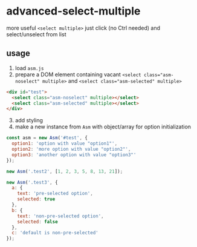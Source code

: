 # advanced-select-multiple

more useful `<select multiple>`
just click (no Ctrl needed) and select/unselect from list

## usage

1. load `asm.js`
2. prepare a DOM element containing vacant `<select class="asm-noselect" multiple>` and `<select class="asm-selected" multiple>`

```html
<div id="test">
  <select class="asm-noselect" multiple></select>
  <select class="asm-selected" multiple></select>
</div>
```

3. add styling
4. make a new instance from `Asm` with object/array for option initialization

```js
const asm = new Asm('#test', {
  option1: 'option with value "option1"',
  option2: 'more option with value "option2"',
  option3: 'another option with value "option3"'
});

new Asm('.test2', [1, 2, 3, 5, 8, 13, 21]);

new Asm('.test3', {
  a: {
    text: 'pre-selected option',
    selected: true
  },
  b: {
    text: 'non-pre-selected option',
    selected: false
  },
  c: 'default is non-pre-selected'
});
```
